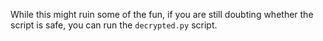 While this might ruin some of the fun, if you are still doubting whether the script is safe, you can run the `decrypted.py` script. 
